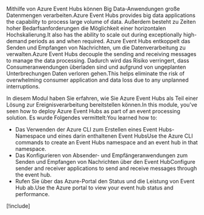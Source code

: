 <span data-ttu-id="d8da3-101">Mithilfe von Azure Event Hubs können Big Data-Anwendungen große Datenmengen verarbeiten.</span><span class="sxs-lookup"><span data-stu-id="d8da3-101">Azure Event Hubs provides big data applications the capability to process large volume of data.</span></span> <span data-ttu-id="d8da3-102">Außerdem besteht zu Zeiten hoher Bedarfsanforderungen die Möglichkeit einer horizontalen Hochskalierung.</span><span class="sxs-lookup"><span data-stu-id="d8da3-102">It also has the ability to scale out during exceptionally high-demand periods as and when required.</span></span> <span data-ttu-id="d8da3-103">Azure Event Hubs entkoppelt das Senden und Empfangen von Nachrichten, um die Datenverarbeitung zu verwalten.</span><span class="sxs-lookup"><span data-stu-id="d8da3-103">Azure Event Hubs decouple the sending and receiving messages to manage the data processing.</span></span> <span data-ttu-id="d8da3-104">Dadurch wird das Risiko verringert, dass Consumeranwendungen überladen sind und aufgrund von ungeplanten Unterbrechungen Daten verloren gehen.</span><span class="sxs-lookup"><span data-stu-id="d8da3-104">This helps eliminate the risk of overwhelming consumer application and data loss due to any unplanned interruptions.</span></span>

<span data-ttu-id="d8da3-105">In diesem Modul haben Sie erfahren, wie Sie Azure Event Hubs als Teil einer Lösung zur Ereignisverarbeitung bereitstellen können.</span><span class="sxs-lookup"><span data-stu-id="d8da3-105">In this module, you've seen how to deploy Azure Event Hubs as part of an event processing solution.</span></span> <span data-ttu-id="d8da3-106">Es wurde Folgendes vermittelt:</span><span class="sxs-lookup"><span data-stu-id="d8da3-106">You learned how to:</span></span>

- <span data-ttu-id="d8da3-107">Das Verwenden der Azure CLI zum Erstellen eines Event Hubs-Namespace und eines darin enthaltenen Event Hubs</span><span class="sxs-lookup"><span data-stu-id="d8da3-107">Use the Azure CLI commands to create an Event Hubs namespace and an event hub in that namespace.</span></span> 
- <span data-ttu-id="d8da3-108">Das Konfigurieren von Absender- und Empfängeranwendungen zum Senden und Empfangen von Nachrichten über den Event Hub</span><span class="sxs-lookup"><span data-stu-id="d8da3-108">Configure sender and receiver applications to send and receive messages through the event hub.</span></span>
- <span data-ttu-id="d8da3-109">Rufen Sie über das Azure-Portal den Status und die Leistung von Event Hub ab.</span><span class="sxs-lookup"><span data-stu-id="d8da3-109">Use the Azure portal to view your event hub status and performance.</span></span>

[!include[](../../../includes/azure-sandbox-cleanup.md)]